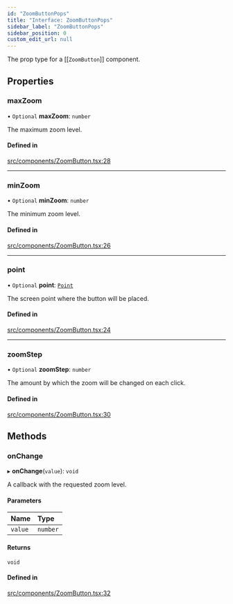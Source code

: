 ```yaml
---
id: "ZoomButtonPops"
title: "Interface: ZoomButtonPops"
sidebar_label: "ZoomButtonPops"
sidebar_position: 0
custom_edit_url: null
---
```


The prop type for a [[`ZoomButton`]] component.

## Properties

### maxZoom

• `Optional` **maxZoom**: `number`

The maximum zoom level.

#### Defined in

[src/components/ZoomButton.tsx:28](https://github.com/rob-blackbourn/jetblack-map/blob/303d233/src/components/ZoomButton.tsx#L28)

___

### minZoom

• `Optional` **minZoom**: `number`

The minimum zoom level.

#### Defined in

[src/components/ZoomButton.tsx:26](https://github.com/rob-blackbourn/jetblack-map/blob/303d233/src/components/ZoomButton.tsx#L26)

___

### point

• `Optional` **point**: [`Point`](../modules.md#point)

The screen point where the button will be placed.

#### Defined in

[src/components/ZoomButton.tsx:24](https://github.com/rob-blackbourn/jetblack-map/blob/303d233/src/components/ZoomButton.tsx#L24)

___

### zoomStep

• `Optional` **zoomStep**: `number`

The amount by which the zoom will be changed on each click.

#### Defined in

[src/components/ZoomButton.tsx:30](https://github.com/rob-blackbourn/jetblack-map/blob/303d233/src/components/ZoomButton.tsx#L30)

## Methods

### onChange

▸ **onChange**(`value`): `void`

A callback with the requested zoom level.

#### Parameters

| Name | Type |
| :------ | :------ |
| `value` | `number` |

#### Returns

`void`

#### Defined in

[src/components/ZoomButton.tsx:32](https://github.com/rob-blackbourn/jetblack-map/blob/303d233/src/components/ZoomButton.tsx#L32)
